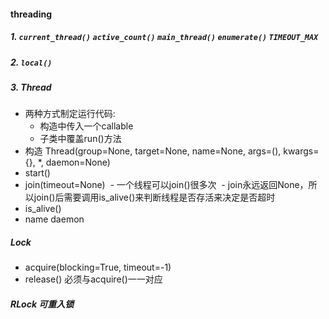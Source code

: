 #### threading
##### 1. `current_thread()` `active_count()` `main_thread()` `enumerate()` `TIMEOUT_MAX `
##### 2. `local()`
##### 3. Thread
- 两种方式制定运行代码: 
  - 构造中传入一个callable
  - 子类中覆盖run()方法
- 构造 Thread(group=None, target=None, name=None, args=(), kwargs={}, *, daemon=None)
- start()
- join(timeout=None)
  - 一个线程可以join()很多次
  - join永远返回None，所以join()后需要调用is_alive()来判断线程是否存活来决定是否超时
- is_alive()
- name daemon
##### Lock
- acquire(blocking=True, timeout=-1)
- release() 必须与acquire()一一对应
##### RLock 可重入锁
